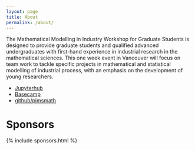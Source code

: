 ```yaml
---
layout: page
title: About
permalink: /about/
---
```


The Mathematical Modelling in Industry Workshop for Graduate Students is
designed to provide graduate students and qualified advanced undergraduates with
first-hand experience in industrial research in the mathematical sciences. This
one week event in Vancouver will focus on team work to tackle specific projects
in mathematical and statistical modelling of industrial process, with an
emphasis on the development of young researchers.


  * [Jupyterhub](https://pims.jupyter.ca)
  * [Basecamp](https://basecamp.com/2918257/)
  * [github/pimsmath](https://github.com/pimsmath)

# Sponsors
{% include sponsors.html %}
